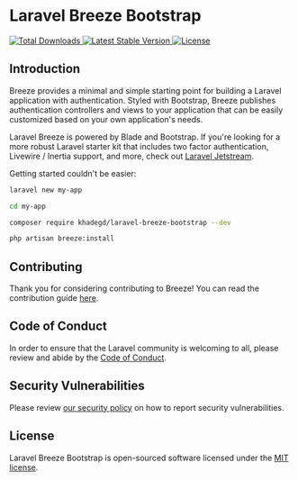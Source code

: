 # Laravel Breeze Bootstrap

<a href="https://packagist.org/packages/khadegd/laravel-breeze-bootstrap">
    <img src="https://img.shields.io/packagist/dt/khadegd/laravel-breeze-bootstrap" alt="Total Downloads">
</a>
<a href="https://packagist.org/packages/khadegd/laravel-breeze-bootstrap">
    <img src="https://img.shields.io/packagist/v/khadegd/laravel-breeze-bootstrap" alt="Latest Stable Version">
</a>
<a href="https://packagist.org/packages/khadegd/laravel-breeze-bootstrap">
    <img src="https://img.shields.io/packagist/l/khadegd/laravel-breeze-bootstrap" alt="License">
</a>

## Introduction

Breeze provides a minimal and simple starting point for building a Laravel application with authentication. Styled with Bootstrap, Breeze publishes authentication controllers and views to your application that can be easily customized based on your own application's needs.

Laravel Breeze is powered by Blade and Bootstrap. If you're looking for a more robust Laravel starter kit that includes two factor authentication, Livewire / Inertia support, and more, check out [Laravel Jetstream](https://jetstream.laravel.com).

Getting started couldn't be easier:

```bash
laravel new my-app

cd my-app

composer require khadegd/laravel-breeze-bootstrap --dev

php artisan breeze:install
```

## Contributing

Thank you for considering contributing to Breeze! You can read the contribution guide [here](.github/CONTRIBUTING.md).

## Code of Conduct

In order to ensure that the Laravel community is welcoming to all, please review and abide by the [Code of Conduct](https://laravel.com/docs/contributions#code-of-conduct).

## Security Vulnerabilities

Please review [our security policy](https://github.com/laravel/breeze/security/policy) on how to report security vulnerabilities.

## License

Laravel Breeze Bootstrap is open-sourced software licensed under the [MIT license](LICENSE.md).
